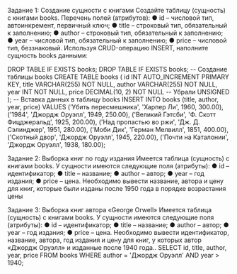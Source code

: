 Задание 1: Создание сущности с книгами
Создайте таблицу (сущность) с книгами books.
Перечень полей (атрибутов):
● id – числовой тип, автоинкремент, первичный ключ;
● title – строковый тип, обязательный к заполнению;
● author – строковый тип, обязательный к заполнению;
● year – числовой тип, обязательный к заполнению;
● price – числовой тип, беззнаковый.
Используя CRUD-операцию INSERT, наполните сущность books данными:

DROP TABLE IF EXISTS books;
DROP TABLE IF EXISTS books;
-- Создание таблицы books
CREATE TABLE books (
id INT AUTO_INCREMENT PRIMARY KEY,
title VARCHAR(255) NOT NULL,
author VARCHAR(255) NOT NULL,
year INT NOT NULL,
price DECIMAL(10, 2) NOT NULL -- Убрали UNSIGNED
);
-- Вставка данных в таблицу books
INSERT INTO books (title, author, year, price) VALUES
('Убить пересмешника', 'Харпер Ли', 1960, 300.00),
('1984', 'Джордж Оруэлл', 1949, 250.00),
('Великий Гэтсби', 'Ф. Скотт Фицджеральд', 1925, 200.00),
('Над пропастью во ржи', 'Дж. Д. Сэлинджер', 1951, 280.00),
('Моби Дик', 'Герман Мелвилл', 1851, 400.00),
('Скотный двор', 'Джордж Оруэлл', 1945, 220.00),
('Почти на Каталонии', 'Джордж Оруэлл', 1938, 180.00);

Задание 2: Выборка книг по году издания
Имеется таблица (сущность) с книгами books. У сущности имеются следующие поля
(атрибуты):
● id – идентификатор;
● title – название;
● author – автор;
● year – год издания;
● price – цена.
Необходимо вывести название, автора и цену для книг, которые были изданы после
1950 года в порядке возрастания цены

Задание 3: Выборка книг автора «George Orwell»
Имеется таблица (сущность) с книгами books. У сущности имеются следующие поля
(атрибуты):
● id – идентификатор;
● title – название;
● author – автор;
● year – год издания;
● price – цена.
Необходимо вывести идентификатор, название, автора, год издания и цену для книг, у
которых автор «Джордж Оруэлл» и изданные после 1940 года..
SELECT id, title, author, year, price
FROM books
WHERE author = 'Джордж Оруэлл' AND year > 1940;


